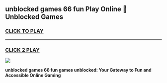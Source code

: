 
## unblocked games 66 fun Play Online 👋 Unblocked Games
<h3>
<a href="https://premium.freeplayer.one?title=unblocked_games_66_fun&ref=19F">CLICK TO PLAY</a></h3>
<hr>

<h3>
<a href="https://premium.freeplayer.one?title=unblocked_games_66_fun&ref=19F">CLICK 2 PLAY</a>
  
</h3>

<a href="https://premium.freeplayer.one?title=unblocked_games_66_fun&ref=19F"><img src="https://clearcache.store/games.png"></a>


**unblocked games 66 fun games unblocked: Your Gateway to Fun and Accessible Online Gaming**
